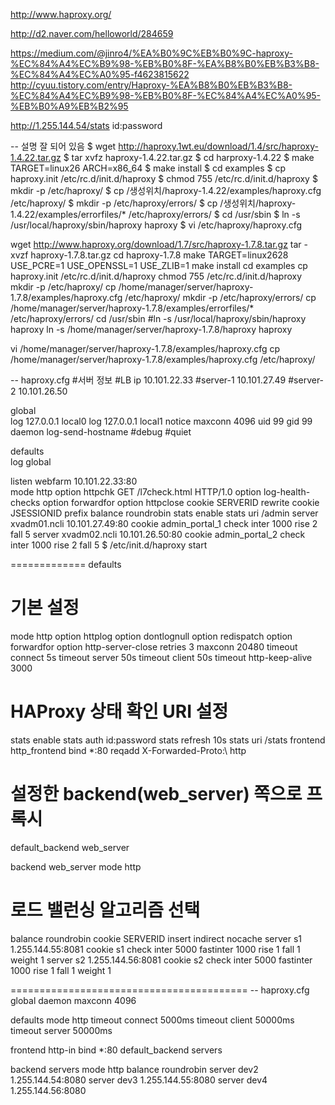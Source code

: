http://www.haproxy.org/


http://d2.naver.com/helloworld/284659

https://medium.com/@jinro4/%EA%B0%9C%EB%B0%9C-haproxy-%EC%84%A4%EC%B9%98-%EB%B0%8F-%EA%B8%B0%EB%B3%B8-%EC%84%A4%EC%A0%95-f4623815622
http://cyuu.tistory.com/entry/Haproxy-%EA%B8%B0%EB%B3%B8-%EC%84%A4%EC%B9%98-%EB%B0%8F-%EC%84%A4%EC%A0%95-%EB%B0%A9%EB%B2%95

http://1.255.144.54/stats
id:password

-- 설명 잘 되어 있음
$ wget http://haproxy.1wt.eu/download/1.4/src/haproxy-1.4.22.tar.gz
$ tar xvfz haproxy-1.4.22.tar.gz
$ cd harproxy-1.4.22
$ make TARGET=linux26 ARCH=x86_64
$ make install
$ cd examples
$ cp haproxy.init /etc/rc.d/init.d/haproxy
$ chmod 755 /etc/rc.d/init.d/haproxy
$ mkdir -p /etc/haproxy/
$ cp /생성위치/haproxy-1.4.22/examples/haproxy.cfg /etc/haproxy/
$ mkdir -p /etc/haproxy/errors/
$ cp /생성위치/haproxy-1.4.22/examples/errorfiles/* /etc/haproxy/errors/
$ cd /usr/sbin
$ ln -s /usr/local/haproxy/sbin/haproxy haproxy
$ vi /etc/haproxy/haproxy.cfg

wget http://www.haproxy.org/download/1.7/src/haproxy-1.7.8.tar.gz
tar -xvzf haproxy-1.7.8.tar.gz
cd haproxy-1.7.8
make TARGET=linux2628 USE_PCRE=1 USE_OPENSSL=1 USE_ZLIB=1
make install
cd examples
cp haproxy.init /etc/rc.d/init.d/haproxy
chmod 755 /etc/rc.d/init.d/haproxy
mkdir -p /etc/haproxy/
cp /home/manager/server/haproxy-1.7.8/examples/haproxy.cfg /etc/haproxy/
mkdir -p /etc/haproxy/errors/
cp /home/manager/server/haproxy-1.7.8/examples/errorfiles/* /etc/haproxy/errors/
cd /usr/sbin
#ln -s /usr/local/haproxy/sbin/haproxy haproxy
ln -s /home/manager/server/haproxy-1.7.8/haproxy haproxy


vi /home/manager/server/haproxy-1.7.8/examples/haproxy.cfg
cp /home/manager/server/haproxy-1.7.8/examples/haproxy.cfg /etc/haproxy/

-- haproxy.cfg
#서버 정보
#LB ip    10.101.22.33
#server-1 10.101.27.49
#server-2 10.101.26.50

global  
        log 127.0.0.1   local0
        log 127.0.0.1   local1 notice
        maxconn 4096
        uid 99
        gid 99
        daemon
        log-send-hostname
        #debug
        #quiet

defaults  
        log     global

listen  webfarm 10.101.22.33:80  
        mode http
        option httpchk GET /l7check.html HTTP/1.0
        option log-health-checks
        option forwardfor
        option httpclose
        cookie SERVERID rewrite
        cookie JSESSIONID prefix
        balance roundrobin
        stats enable
        stats uri /admin
        server  xvadm01.ncli 10.101.27.49:80 cookie admin_portal_1 check inter 1000 rise 2 fall 5
        server  xvadm02.ncli 10.101.26.50:80 cookie admin_portal_2 check inter 1000 rise 2 fall 5
$ /etc/init.d/haproxy start


=============
defaults 
 # 기본 설정 
 mode http
 option httplog
 option dontlognull
 option redispatch
 option forwardfor
 option http-server-close
 retries 3
 maxconn 20480
 timeout connect 5s
 timeout server 50s
 timeout client 50s
 timeout http-keep-alive 3000
 # HAProxy 상태 확인 URI 설정
 stats enable
 stats auth id:password
 stats refresh 10s
 stats uri /stats
frontend http_frontend
 bind *:80
 reqadd X-Forwarded-Proto:\ http
 
 # 설정한 backend(web_server) 쪽으로 프록시
 default_backend web_server
 
backend web_server
 mode http 
 # 로드 밸런싱 알고리즘 선택
 balance roundrobin
 cookie SERVERID insert indirect nocache
 server s1 1.255.144.55:8081 cookie s1 check inter 5000 fastinter 1000 rise 1 fall 1 weight 1
 server s2 1.255.144.56:8081 cookie s2 check inter 5000 fastinter 1000 rise 1 fall 1 weight 1


=========================================
-- haproxy.cfg
global
    daemon
    maxconn 4096

defaults
    mode http
    timeout connect 5000ms
    timeout client 50000ms
    timeout server 50000ms

frontend http-in
    bind *:80
    default_backend servers

backend servers
    mode http
    balance roundrobin
    server dev2 1.255.144.54:8080
    server dev3 1.255.144.55:8080
    server dev4 1.255.144.56:8080
    
    